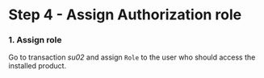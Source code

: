 # Step 4 - Assign Authorization role

### 1. Assign role

Go to transaction *su02* and assign `Role` to the user who should access the installed product.
